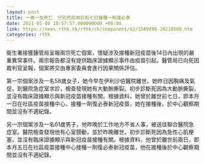 ```yaml
---
layout: post
title: 一男一女死亡　分別死前兩日和七日接種一劑復必泰
date: 2021-05-08 18:57:57.000000000 +08:00
link: https://news.rthk.hk/rthk/ch/component/k2/1589898-20210508.htm
categories: rthk
---
```


衞生署接獲醫管局呈報兩宗死亡個案，懷疑涉及接種新冠疫苗後14日內出現的嚴重異常事件。兩宗報告都沒有提供臨床證據顯示事件由疫苗引起。醫管局已向死因裁判官呈報，個案將交由專家委員會進行因果關係評估。

第一宗個案涉及一名58歲女子，她今早在伊利沙伯醫院離世。她昨日因胸痛及氣促，到醫院急症室求診，檢查發現她有大動脈撕裂。初步診斷死因為大動脈撕裂，並沒有臨床證據顯示與新冠疫苗接種有關。根據資料，她曾於離世前七日，即本月一日在社區疫苗接種中心，接種一劑復必泰新冠疫苗，她在接種後，於中心觀察期間並沒有不適紀錄。

另一宗個案涉及一名61歲男子，他昨晚於工作地方不省人事，被送往聯合醫院急症室。醫院檢查發現他有心室顫動，並於昨晚離世。初步診斷死因為急性心肌梗塞，並沒有臨床證據顯示與新冠疫苗接種有關。根據資料，他曾於離世前兩日，即本月五日在社區疫苗接種中心接種一劑復必泰新冠疫苗，他在接種後於中心觀察期間並沒有不適紀錄。
